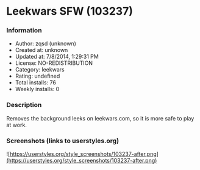 # Leekwars SFW (103237)

### Information
- Author: zqsd (unknown)
- Created at: unknown
- Updated at: 7/8/2014, 1:29:31 PM
- License: NO-REDISTRIBUTION
- Category: leekwars
- Rating: undefined
- Total installs: 76
- Weekly installs: 0


### Description
Removes the background leeks on leekwars.com, so it is more safe to play at work.


### Screenshots (links to userstyles.org)
![https://userstyles.org/style_screenshots/103237-after.png](https://userstyles.org/style_screenshots/103237-after.png)


